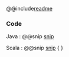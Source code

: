 @@include[readme](/step_006_coordinated_shutdown/README.md)

### Code 
Java
: @@snip [snip](/step_006_coordinated_shutdown/src/main/java/samples/javadsl/Main.java)

Scala
: @@snip [snip](/step_006_coordinated_shutdown/src/main/scala/samples/Main.scala) { }

